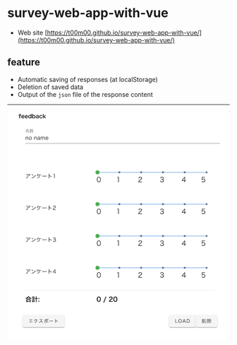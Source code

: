 # survey-web-app-with-vue

* Web site
[https://t00m00.github.io/survey-web-app-with-vue/](https://t00m00.github.io/survey-web-app-with-vue/)

## feature
* Automatic saving of responses (at localStorage)
* Deletion of saved data
* Output of the `json` file of the response content

---
![operation-image](./image/survey-web-app-with-vue_v0.1.0.gif)